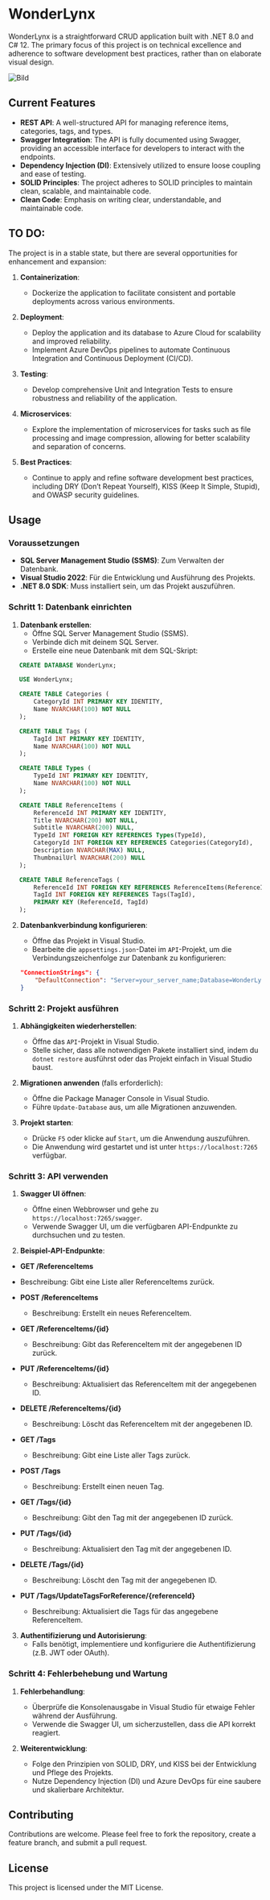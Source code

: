 # WonderLynx

WonderLynx is a straightforward CRUD application built with .NET 8.0 and C# 12. The primary focus of this project is on technical excellence and adherence to software development best practices, rather than on elaborate visual design.

![Bild](Screenshots/screen.png)

## Current Features

- **REST API**: A well-structured API for managing reference items, categories, tags, and types.
- **Swagger Integration**: The API is fully documented using Swagger, providing an accessible interface for developers to interact with the endpoints.
- **Dependency Injection (DI)**: Extensively utilized to ensure loose coupling and ease of testing.
- **SOLID Principles**: The project adheres to SOLID principles to maintain clean, scalable, and maintainable code.
- **Clean Code**: Emphasis on writing clear, understandable, and maintainable code.

## TO DO:

The project is in a stable state, but there are several opportunities for enhancement and expansion:

1. **Containerization**:
   - Dockerize the application to facilitate consistent and portable deployments across various environments.

2. **Deployment**:
   - Deploy the application and its database to Azure Cloud for scalability and improved reliability.
   - Implement Azure DevOps pipelines to automate Continuous Integration and Continuous Deployment (CI/CD).

3. **Testing**:
   - Develop comprehensive Unit and Integration Tests to ensure robustness and reliability of the application.

4. **Microservices**:
   - Explore the implementation of microservices for tasks such as file processing and image compression, allowing for better scalability and separation of concerns.

5. **Best Practices**:
   - Continue to apply and refine software development best practices, including DRY (Don’t Repeat Yourself), KISS (Keep It Simple, Stupid), and OWASP security guidelines.


## Usage

### Voraussetzungen

- **SQL Server Management Studio (SSMS)**: Zum Verwalten der Datenbank.
- **Visual Studio 2022**: Für die Entwicklung und Ausführung des Projekts.
- **.NET 8.0 SDK**: Muss installiert sein, um das Projekt auszuführen.

### Schritt 1: Datenbank einrichten

1. **Datenbank erstellen**:
   - Öffne SQL Server Management Studio (SSMS).
   - Verbinde dich mit deinem SQL Server.
   - Erstelle eine neue Datenbank mit dem SQL-Skript:
   
```sql
   CREATE DATABASE WonderLynx;

   USE WonderLynx;

   CREATE TABLE Categories (
       CategoryId INT PRIMARY KEY IDENTITY,
       Name NVARCHAR(100) NOT NULL
   );

   CREATE TABLE Tags (
       TagId INT PRIMARY KEY IDENTITY,
       Name NVARCHAR(100) NOT NULL
   );

   CREATE TABLE Types (
       TypeId INT PRIMARY KEY IDENTITY,
       Name NVARCHAR(100) NOT NULL
   );

   CREATE TABLE ReferenceItems (
       ReferenceId INT PRIMARY KEY IDENTITY,
       Title NVARCHAR(200) NOT NULL,
       Subtitle NVARCHAR(200) NULL,
       TypeId INT FOREIGN KEY REFERENCES Types(TypeId),
       CategoryId INT FOREIGN KEY REFERENCES Categories(CategoryId),
       Description NVARCHAR(MAX) NULL,
       ThumbnailUrl NVARCHAR(200) NULL
   );

   CREATE TABLE ReferenceTags (
       ReferenceId INT FOREIGN KEY REFERENCES ReferenceItems(ReferenceId),
       TagId INT FOREIGN KEY REFERENCES Tags(TagId),
       PRIMARY KEY (ReferenceId, TagId)
   );
```

2. **Datenbankverbindung konfigurieren**:
   - Öffne das Projekt in Visual Studio.
   - Bearbeite die `appsettings.json`-Datei im `API`-Projekt, um die Verbindungszeichenfolge zur Datenbank zu konfigurieren:

   ```json
   "ConnectionStrings": {
       "DefaultConnection": "Server=your_server_name;Database=WonderLynx;Trusted_Connection=True;"
   }
   ```

### Schritt 2: Projekt ausführen

1. **Abhängigkeiten wiederherstellen**:
   - Öffne das `API`-Projekt in Visual Studio.
   - Stelle sicher, dass alle notwendigen Pakete installiert sind, indem du `dotnet restore` ausführst oder das Projekt einfach in Visual Studio baust.

2. **Migrationen anwenden** (falls erforderlich):
   - Öffne die Package Manager Console in Visual Studio.
   - Führe `Update-Database` aus, um alle Migrationen anzuwenden.

3. **Projekt starten**:
   - Drücke `F5` oder klicke auf `Start`, um die Anwendung auszuführen.
   - Die Anwendung wird gestartet und ist unter `https://localhost:7265` verfügbar.

### Schritt 3: API verwenden

1. **Swagger UI öffnen**:
   - Öffne einen Webbrowser und gehe zu `https://localhost:7265/swagger`.
   - Verwende Swagger UI, um die verfügbaren API-Endpunkte zu durchsuchen und zu testen.

2. **Beispiel-API-Endpunkte**:
  - **GET /ReferenceItems**
  - Beschreibung: Gibt eine Liste aller ReferenceItems zurück.

- **POST /ReferenceItems**
  - Beschreibung: Erstellt ein neues ReferenceItem.

- **GET /ReferenceItems/{id}**
  - Beschreibung: Gibt das ReferenceItem mit der angegebenen ID zurück.

- **PUT /ReferenceItems/{id}**
  - Beschreibung: Aktualisiert das ReferenceItem mit der angegebenen ID.

- **DELETE /ReferenceItems/{id}**
  - Beschreibung: Löscht das ReferenceItem mit der angegebenen ID.
- **GET /Tags**
  - Beschreibung: Gibt eine Liste aller Tags zurück.

- **POST /Tags**
  - Beschreibung: Erstellt einen neuen Tag.

- **GET /Tags/{id}**
  - Beschreibung: Gibt den Tag mit der angegebenen ID zurück.

- **PUT /Tags/{id}**
  - Beschreibung: Aktualisiert den Tag mit der angegebenen ID.

- **DELETE /Tags/{id}**
  - Beschreibung: Löscht den Tag mit der angegebenen ID.

- **PUT /Tags/UpdateTagsForReference/{referenceId}**
  - Beschreibung: Aktualisiert die Tags für das angegebene ReferenceItem.

3. **Authentifizierung und Autorisierung**:
   - Falls benötigt, implementiere und konfiguriere die Authentifizierung (z.B. JWT oder OAuth).

### Schritt 4: Fehlerbehebung und Wartung

1. **Fehlerbehandlung**:
   - Überprüfe die Konsolenausgabe in Visual Studio für etwaige Fehler während der Ausführung.
   - Verwende die Swagger UI, um sicherzustellen, dass die API korrekt reagiert.

2. **Weiterentwicklung**:
   - Folge den Prinzipien von SOLID, DRY, und KISS bei der Entwicklung und Pflege des Projekts.
   - Nutze Dependency Injection (DI) und Azure DevOps für eine saubere und skalierbare Architektur.

## Contributing

Contributions are welcome. Please feel free to fork the repository, create a feature branch, and submit a pull request.

## License

This project is licensed under the MIT License.
